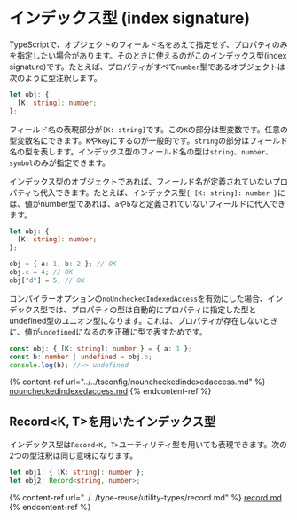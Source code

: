 # インデックス型 (index signature)

TypeScriptで、オブジェクトのフィールド名をあえて指定せず、プロパティのみを指定したい場合があります。そのときに使えるのがこのインデックス型(index signature)です。たとえば、プロパティがすべて`number`型であるオブジェクトは次のように型注釈します。

```typescript
let obj: {
  [K: string]: number;
};
```

フィールド名の表現部分が`[K: string]`です。この`K`の部分は型変数です。任意の型変数名にできます。`K`や`key`にするのが一般的です。`string`の部分はフィールド名の型を表します。インデックス型のフィールド名の型は`string`、`number`、`symbol`のみが指定できます。

インデックス型のオブジェクトであれば、フィールド名が定義されていないプロパティも代入できます。たとえば、インデックス型`{ [K: string]: number }`には、値がnumber型であれば、`a`や`b`など定義されていないフィールドに代入できます。

```typescript
let obj: {
  [K: string]: number;
};

obj = { a: 1, b: 2 }; // OK
obj.c = 4; // OK
obj["d"] = 5; // OK
```

コンパイラーオプションの`noUncheckedIndexedAccess`を有効にした場合、インデックス型では、プロパティの型は自動的にプロパティに指定した型とundefined型のユニオン型になります。これは、プロパティが存在しないときに、値が`undefined`になるのを正確に型で表すためです。

```typescript
const obj: { [K: string]: number } = { a: 1 };
const b: number | undefined = obj.b;
console.log(b); //=> undefined
```

{% content-ref url="../../tsconfig/nouncheckedindexedaccess.md" %}
[nouncheckedindexedaccess.md](../../tsconfig/nouncheckedindexedaccess.md)
{% endcontent-ref %}

## Record\<K, T>を用いたインデックス型

インデックス型は`Record<K, T>`ユーティリティ型を用いても表現できます。次の2つの型注釈は同じ意味になります。

```typescript
let obj1: { [K: string]: number };
let obj2: Record<string, number>;
```

{% content-ref url="../../type-reuse/utility-types/record.md" %}
[record.md](../../type-reuse/utility-types/record.md)
{% endcontent-ref %}
